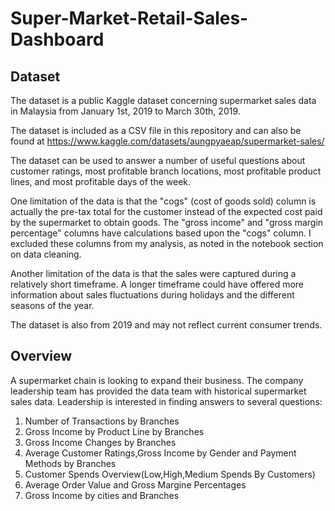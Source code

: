 # Super-Market-Retail-Sales-Dashboard

## Dataset 

The dataset is a public Kaggle dataset concerning supermarket sales data in Malaysia from January 1st, 2019 to March 30th, 2019.

The dataset is included as a CSV file in this repository and can also be found at https://www.kaggle.com/datasets/aungpyaeap/supermarket-sales/

The dataset can be used to answer a number of useful questions about customer ratings, most profitable branch locations, most profitable product lines, and most profitable days of the week. 

One limitation of the data is that the "cogs" (cost of goods sold) column is actually the pre-tax total for the customer instead of the expected cost paid by the supermarket to obtain goods. The "gross income" and "gross margin percentage" columns have calculations based upon the "cogs" column. I excluded these columns from my analysis, as noted in the notebook section on data cleaning. 

Another limitation of the data is that the sales were captured during a relatively short timeframe. A longer timeframe could have offered more information about sales fluctuations during holidays and the different seasons of the year. 

The dataset is also from 2019 and may not reflect current consumer trends.

## Overview
A supermarket chain is looking to expand their business. The company leadership team has provided the data team with historical supermarket sales data. Leadership is interested in finding answers to several questions:
1) Number of Transactions by Branches
2) Gross Income by Product Line by Branches
3) Gross Income Changes by Branches
4) Average Customer Ratings,Gross Income by Gender and Payment Methods by Branches
5) Customer Spends Overview(Low,High,Medium Spends By Customers)
6) Average Order Value and Gross Margine Percentages
7) Gross Income by cities and Branches
